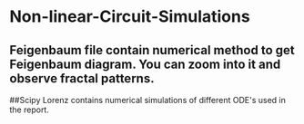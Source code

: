 # Non-linear-Circuit-Simulations
## Feigenbaum file contain numerical method to get Feigenbaum diagram. You can zoom into it and observe fractal patterns.
##Scipy Lorenz contains numerical simulations of different ODE's used in the report.
